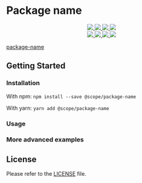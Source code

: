 # Package name

<div>
  <p align="center">
    <a href="https://www.npmjs.com/package/@scope/package-name">
      <img src="https://img.shields.io/npm/v/@scope/package-name?style=flat" />
    </a>
    <a href="https://github.com/scope/package-name/actions">
      <img src="https://github.com/scope/package-name/workflows/Build/badge.svg" />
    </a>
    <a href="https://tmuniversal.eu/redirect/patreon">
      <img src="https://img.shields.io/badge/Patreon-support_me-fa6956.svg?style=flat&logo=patreon" />
    </a>
    <a href="https://www.npmjs.com/package/@scope/package-name">
      <img src="https://img.shields.io/npm/dt/@scope/package-name" />
    </a>
    <br />
    <a href="https://bundlephobia.com/result?p=@scope/package-name">
      <img src="https://img.shields.io/bundlephobia/min/@scope/package-name?label=packge%20size" />
    </a>
    <a href="https://github.com/scope/package-name/issues">
      <img src="https://img.shields.io/github/issues/scope/package-name.svg?style=flat">
    </a>
    <a href="https://github.com/scope/package-name/graphs/contributors">
      <img src="https://img.shields.io/github/contributors/scope/package-name.svg?style=flat">
    </a>
    <a href="https://github.com/scope/package-name/blob/stable/LICENSE.md">
      <img src="https://img.shields.io/github/license/scope/package-name.svg?style=flat">
    </a>
  </p>
</div>

[package-name]

## Getting Started

### Installation

With npm: `npm install --save @scope/package-name`

With yarn: `yarn add @scope/package-name`

### Usage

### More advanced examples

## License

Please refer to the [LICENSE](LICENSE.md) file.

[package-name]: https://github.com/scope/package-name
